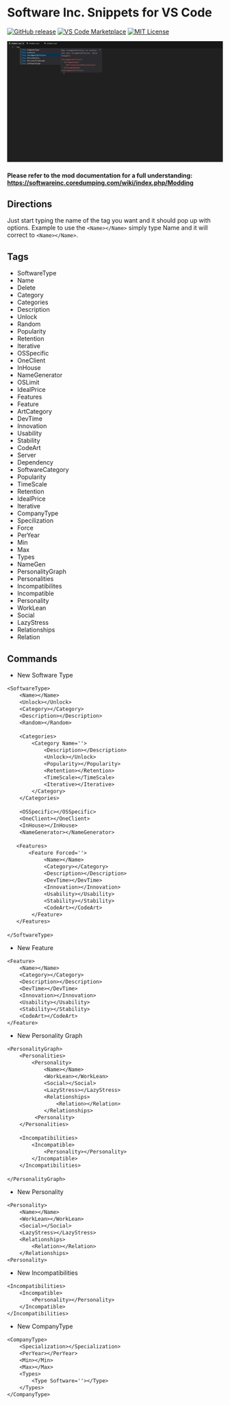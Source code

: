 # Software Inc. Snippets for VS Code

[![GitHub release](https://img.shields.io/badge/GitHub%20Release-V%201.0-ff5100.svg?style=for-the-badge)](https://github.com/Nicholas-LeClair/softinc-snippets/releases)
[![VS Code Marketplace](https://img.shields.io/badge/VS%20Code%20MarketPlace-V%201.0-246ee5.svg?style=for-the-badge)](https://marketplace.visualstudio.com/items?itemName=Nickal.softinc-snippets)
[![MIT License](https://img.shields.io/badge/License-MIT-e52424.svg?style=for-the-badge)](https://github.com/Nicholas-LeClair/softinc-snippets/blob/master/LICENSE)

![DemoGif](https://github.com/Nicholas-LeClair/softinc-snippets/blob/master/videos/README.gif)

#### Please refer to the mod documentation for a full understanding: https://softwareinc.coredumping.com/wiki/index.php/Modding

## Directions
Just start typing the name of the tag you want and it should pop up with options. Example to use the ```<Name></Name>``` simply type Name and it will correct to ```<Name></Name>```.

## Tags
* SoftwareType
* Name
* Delete
* Category
* Categories
* Description
* Unlock
* Random
* Popularity
* Retention
* Iterative
* OSSpecific
* OneClient
* InHouse
* NameGenerator
* OSLimit
* IdealPrice
* Features
* Feature
* ArtCategory
* DevTime
* Innovation
* Usability
* Stability
* CodeArt
* Server
* Dependency
* SoftwareCategory
* Popularity
* TimeScale
* Retention
* IdealPrice
* Iterative
* CompanyType
* Specilization
* Force
* PerYear
* Min
* Max
* Types
* NameGen
* PersonalityGraph
* Personalities
* Incompatibilites
* Incompatible
* Personality
* WorkLean
* Social
* LazyStress
* Relationships
* Relation

## Commands
* New Software Type 

``` 
<SoftwareType>
    <Name></Name>
    <Unlock></Unlock>
    <Category></Category>
    <Description></Description>
    <Random></Random>

    <Categories>
        <Category Name=''>
            <Description></Description>
            <Unlock></Unlock>
            <Popularity></Popularity>
            <Retention></Retention>
            <TimeScale></TimeScale>
            <Iterative></Iterative>
        </Category>
    </Categories>

    <OSSpecific></OSSpecific>
    <OneClient></OneClient>
    <InHouse></InHouse>
    <NameGenerator></NameGenerator>

   <Features>
       <Feature Forced=''>
            <Name></Name>
            <Category></Category>
            <Description></Description>
            <DevTime></DevTime>
            <Innovation></Innovation>
            <Usability></Usability>
            <Stability></Stability>
            <CodeArt></CodeArt>
        </Feature>
   </Features>

</SoftwareType> 
```
* New Feature
```
<Feature>
    <Name></Name>
    <Category></Category>
    <Description></Description>
    <DevTime></DevTime>
    <Innovation></Innovation>
    <Usability></Usability>
    <Stability></Stability>
    <CodeArt></CodeArt>
</Feature>
```
* New Personality Graph
```
<PersonalityGraph>
    <Personalities>
        <Personality>
            <Name></Name>
            <WorkLean></WorkLean>
            <Social></Social>
            <LazyStress></LazyStress>
            <Relationships>
                <Relation></Relation>
            </Relationships>
         <Personality>
    </Personalities>

    <Incompatibilities>
        <Incompatible>
            <Personality></Personality>
        </Incompatible>
    </Incompatibilities>

</PersonalityGraph>
```
* New Personality
```
<Personality>
    <Name></Name>
    <WorkLean></WorkLean>
    <Social></Social>
    <LazyStress></LazyStress>
    <Relationships>
        <Relation></Relation>
    </Relationships>
<Personality>
```
* New Incompatibilities
```
<Incompatibilities>
    <Incompatible>
        <Personality></Personality>
    </Incompatible>
</Incompatibilities>
```
* New CompanyType
```
<CompanyType>
    <Specialization></Specialization>
    <PerYear></PerYear>
    <Min></Min>
    <Max></Max>
    <Types>
        <Type Software=''></Type>
    </Types>
</CompanyType>
```